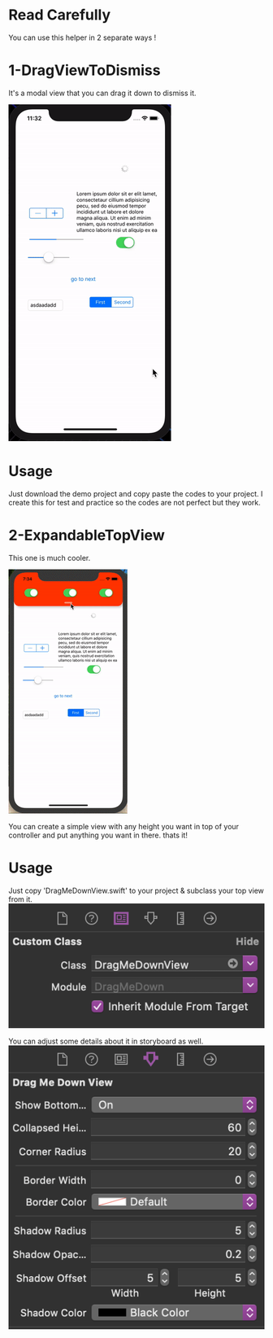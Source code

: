 # Read Carefully

You can use this helper in 2 separate ways !


# 1-DragViewToDismiss

It's a modal view that you can drag it down to dismiss it.

![](preview.gif)

# Usage

Just download the demo project and copy paste the codes to your project.
I create this for test and practice so the codes are not perfect but they work.


# 2-ExpandableTopView

This one is much cooler.

![](preview2.gif)

You can create a simple view with any height you want in top of your controller and put anything you want in there.
thats it!

# Usage

Just copy 'DragMeDownView.swift' to your project & subclass your top view from it.
![](className.png)

You can adjust some details about it in storyboard as well.
![](properties.png)


